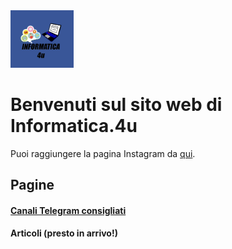 <img src="https://github.com/Informatica4u/website/blob/gh-pages/images/Webp.net-compress-image.jpg" width="20%" height="20%">

# Benvenuti sul sito web di Informatica.4u
Puoi raggiungere la pagina Instagram da [qui](https://www.instagram.com/informatica.4u/).

## Pagine
#### [Canali Telegram consigliati](https://github.com/Informatica4u/website/blob/gh-pages/telegramchannel.md)
#### Articoli (presto in arrivo!)
